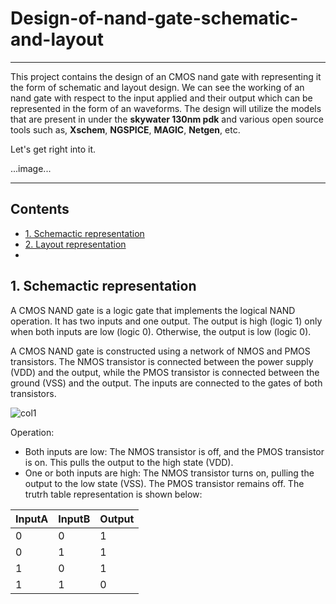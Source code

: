 # Design-of-nand-gate-schematic-and-layout
---
This project contains the design of an CMOS nand gate with representing it the form of schematic and layout design. We can see the working of an nand gate with respect to the input applied and their output which can be represented in the form of an waveforms. The design will utilize the models that are present in under the __skywater 130nm pdk__ and various open source tools such as, __Xschem__, __NGSPICE__, __MAGIC__, __Netgen__, etc.

Let's get right into it.

...image...

---
## Contents
- [1. Schemactic representation](#1-Schemactic-representation)
- [2. Layout representation](#2-Layout-representation)
-

## 1. Schemactic representation

A CMOS NAND gate is a logic gate that implements the logical NAND operation. It has two inputs and one output. The output is high (logic 1) only when both inputs are low (logic 0). Otherwise, the output is low (logic 0).

A CMOS NAND gate is constructed using a network of NMOS and PMOS transistors. The NMOS transistor is connected between the power supply (VDD) and the output, while the PMOS transistor is connected between the ground (VSS) and the output. The inputs are connected to the gates of both transistors.

![col1](https://github.com/user-attachments/assets/5474ef6f-1792-474a-9a77-e0c8d29f46a3)

Operation:
* Both inputs are low: The NMOS transistor is off, and the PMOS transistor is on. This pulls the output to the high state (VDD).
* One or both inputs are high: The NMOS transistor turns on, pulling the output to the low state (VSS). The PMOS transistor remains off.
The trutrh table representation is shown below:

| InputA  | InputB | Output | 
|---------|------- | ------ |
|    0    |    0   |    1   | 
|    0    |    1   |    1   |
|    1    |    0   |    1   |
|    1    |    1   |    0   |


